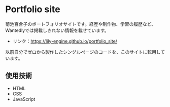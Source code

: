# Portfolio site
菊池百合子のポートフォリオサイトです。経歴や制作物、学習の履歴など、Wantedlyでは掲載しきれない情報を載せています。

- リンク：https://lily-engine.github.io/portfolio_site/

以前自分でゼロから製作したシングルページのコードを、このサイトに転用しています。

## 使用技術
- HTML
- CSS
- JavaScript
